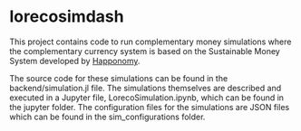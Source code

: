 # lorecosimdash

This project contains code to run complementary money simulations where the complementary currency system is based on the Sustainable Money System developed by [Happonomy](http://happonomy.org).

The source code for these simulations can be found in the backend/simulation.jl file.
The simulations themselves are described and executed in a Jupyter file, LorecoSimulation.ipynb, which can be found in the jupyter folder.
The configuration files for the simulations are JSON files which can be found in the sim_configurations folder.